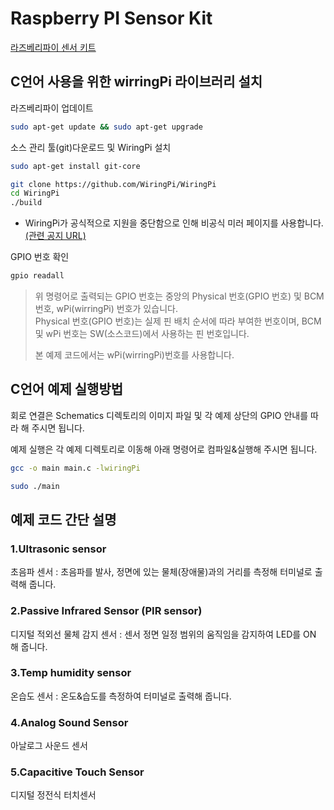 # Raspberry PI Sensor Kit  

[라즈베리파이 센서 키트](https://www.eleparts.co.kr/EPXDTWR8)  

## C언어 사용을 위한 wirringPi 라이브러리 설치  

라즈베리파이 업데이트  

```bash
sudo apt-get update && sudo apt-get upgrade  
```

소스 관리 툴(git)다운로드 및 WiringPi 설치  

```bash
sudo apt-get install git-core  

git clone https://github.com/WiringPi/WiringPi  
cd WiringPi  
./build  
```

- WiringPi가 공식적으로 지원을 중단함으로 인해 비공식 미러 페이지를 사용합니다.  [(관련 공지 URL)](http://wiringpi.com/wiringpi-deprecated/)  

GPIO 번호 확인

```bash
gpio readall  
```

> 위 명령어로 출력되는 GPIO 번호는 중앙의 Physical 번호(GPIO 번호) 및 BCM번호, wPi(wirringPi) 번호가 있습니다.  
> Physical 번호(GPIO 번호)는 실제 핀 배치 순서에 따라 부여한 번호이며, BCM 및 wPi 번호는 SW(소스코드)에서 사용하는 핀 번호입니다.  
>
>본 예제 코드에서는 wPi(wirringPi)번호를 사용합니다.  
  
## C언어 예제 실행방법  

회로 연결은 Schematics 디렉토리의 이미지 파일 및 각 예제 상단의 GPIO 안내를 따라 해 주시면 됩니다.  

예제 실행은 각 예제 디렉토리로 이동해 아래 명령어로 컴파일&실행해 주시면 됩니다.  

```bash
gcc -o main main.c -lwiringPi

sudo ./main
```

## 예제 코드 간단 설명  

### 1.Ultrasonic sensor  

초음파 센서 : 초음파를 발사, 정면에 있는 물체(장애물)과의 거리를 측정해 터미널로 출력해 줍니다.  

### 2.Passive Infrared Sensor (PIR sensor)  

디지털 적외선 물체 감지 센서 : 센서 정면 일정 범위의 움직임을 감지하여 LED를 ON 해 줍니다.  

### 3.Temp humidity sensor  

온습도 센서 : 온도&습도를 측정하여 터미널로 출력해 줍니다.  

### 4.Analog Sound Sensor  

아날로그 사운드 센서  

### 5.Capacitive Touch Sensor  

디지털 정전식 터치센서  
